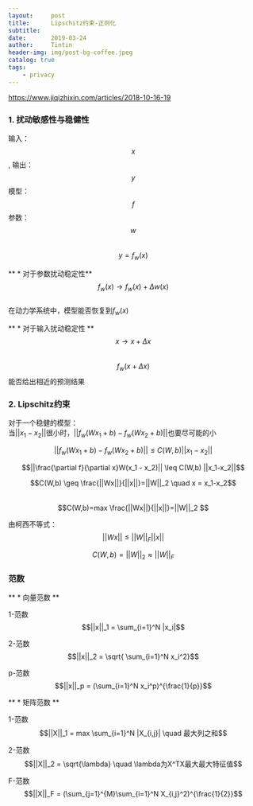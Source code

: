 ```yaml
---
layout:     post
title:      Lipschitz约束-正则化
subtitle:    
date:       2019-03-24
author:     Tintin
header-img: img/post-bg-coffee.jpeg
catalog: true
tags:
    - privacy
---
```


https://www.jiqizhixin.com/articles/2018-10-16-19

<!-- ![logo图片]（｛｛site.img_ url }}/logo.png) -->

### 1. 扰动敏感性与稳健性
输入：$$x$$, 输出：$$y$$ 模型：$$f$$ 参数：$$w$$<br>
$$y=f_w(x)$$

** * 对于参数扰动稳定性**
$$f_w(x) \rightarrow f_w(x)+\Delta w(x)$$  <br>
在动力学系统中，模型能否恢复到$f_w(x)$ 

** * 对于输入扰动稳定性 ** 
$$x \rightarrow x+\Delta x$$ <br>
$$f_w(x+\Delta x)$$能否给出相近的预测结果

### 2. Lipschitz约束

对于一个稳健的模型：<br>
当$||x_1-x_2||$很小时，$||f_w(Wx_1+b)-f_w(Wx_2+b)||$也要尽可能的小

$$||f_w(Wx_1+b)-f_w(Wx_2+b)|| \leq  C(W,b)||x_1-x_2||$$

$$||\frac{\partial f}{\partial x}W(x_1 - x_2)|| \leq C(W,b) ||x_1-x_2||$$

$$C(W,b) \geq \frac{||Wx||}{||x||}=||W||_2 \quad x = x_1-x_2$$<br>
$$C(W,b)=max \frac{||Wx||}{||x||}=||W||_2 $$

由柯西不等式：
    $$||Wx|| \leq ||W||_F ||x||$$

$$C(W,b)=||W||_2 \approx ||W||_F $$

### 范数

** * 向量范数 **

 1-范数
$$||x||_1 = \sum_{i=1}^N |x_i|$$

 2-范数
$$||x||_2 = \sqrt{ \sum_{i=1}^N x_i^2}$$

 p-范数
$$||x||_p = (\sum_{i=1}^N x_i^p)^{\frac{1}{p}}$$

** * 矩阵范数 **

1-范数
$$||X||_1 = max \sum_{i=1}^N |X_{i,j}| \quad 最大列之和$$ 

2-范数
$$||X||_2 = \sqrt{\lambda} \quad \lambda为X^TX最大最大特征值$$ 

 F-范数
$$||X||_F = (\sum_{j=1}^{M}\sum_{i=1}^N X_{i,j}^2)^{\frac{1}{2}}$$

